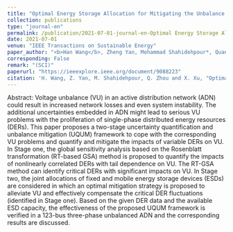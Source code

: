 ```yaml
---
title: "Optimal Energy Storage Allocation for Mitigating the Unbalance in Active Distribution Network via Uncertainty Quantification"
collection: publications
type: "journal-en"
permalink: /publication/2021-07-01-journal-en-Optimal Energy Storage Allocation for Mitigating the Unbalance in Active Distribution Network via Uncertainty Quantification
date: 2021-07-01
venue: "IEEE Transactions on Sustainable Energy"
paper_author: "<b>Han Wang</b>, Zheng Yan, Mohammad Shahidehpour*, Quan Zhou, Xiaoyuan Xu"
corresponding: False
remark: "(SCI)"
paperurl: "https://ieeexplore.ieee.org/document/9088223"
citation: 'H. Wang, Z. Yan, M. Shahidehpour, Q. Zhou and X. Xu, "Optimal Energy Storage Allocation for Mitigating the Unbalance in Active Distribution Network via Uncertainty Quantification," <i>IEEE Transactions on Sustainable Energy</i>, vol. 12, no. 1, pp. 303-313, 2021.'
---
```


Abstract:
Voltage unbalance (VU) in an active distribution network (ADN) could result in increased network losses and even system instability. The additional uncertainties embedded in ADN might lead to serious VU problems with the proliferation of single-phase distributed energy resources (DERs). This paper proposes a two-stage uncertainty quantification and unbalance mitigation (UQUM) framework to cope with the corresponding VU problems and quantify and mitigate the impacts of variable DERs on VU. In Stage one, the global sensitivity analysis based on the Rosenblatt transformation (RT-based GSA) method is proposed to quantify the impacts of nonlinearly correlated DERs with tail dependence on VU. The RT-GSA method can identify critical DERs with significant impacts on VU. In Stage two, the joint allocations of fixed and mobile energy storage devices (ESDs) are considered in which an optimal mitigation strategy is proposed to alleviate VU and effectively compensate the critical DER fluctuations (identified in Stage one). Based on the given DER data and the available ESD capacity, the effectiveness of the proposed UQUM framework is verified in a 123-bus three-phase unbalanced ADN and the corresponding results are discussed.